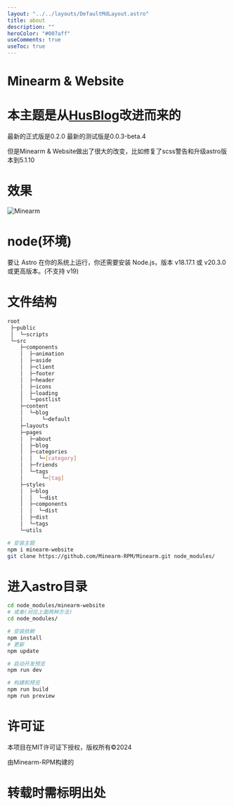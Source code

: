 ```yaml
---
layout: "../../layouts/DefaultMdLayout.astro"
title: about
description: ""
heroColor: "#007aff"
useComments: true
useToc: true
---
```

# Minearm & Website
# 本主题是从[HusBlog](https://github.com/KraHsu/HsuBlog.git)改进而来的
最新的正式版是0.2.0
最新的测试版是0.0.3-beta.4

但是Minearm & Website做出了很大的改变，比如修复了scss警告和升级astro版本到5.1.10

# 效果
![Minearm](https://portal.astro.build/_image?href=https%3A%2F%2Fstorage.googleapis.com%2Fdev-portal-bucket%2Fkotpt1ztaalrk5frua5pnwdvoh185ylgg0rio9.webp)

# node(环境)

要让 Astro 在你的系统上运行，你还需要安装 Node.js，版本 v18.17.1 或 v20.3.0 或更高版本。(不支持 v19)

# 文件结构

```bash
root
 ├─public
 │  └─scripts
 └─src
    ├─components
    │  ├─animation
    │  ├─aside
    │  ├─client
    │  ├─footer
    │  ├─header
    │  ├─icons
    │  ├─loading
    │  └─postlist
    ├─content
    │  └─blog
    │      └─default
    ├─layouts
    ├─pages
    │  ├─about
    │  ├─blog
    │  ├─categories
    │  │  └─[category]
    │  ├─friends
    │  └─tags
    │      └─[tag]
    ├─styles
    │  ├─blog
    │  │  └─dist
    │  ├─components
    │  │  └─dist
    │  ├─dist
    │  └─tags
    └─utils
```

~~~bash
# 安装主题
npm i minearm-website
git clone https://github.com/Minearm-RPM/Minearm.git node_modules/
~~~

# 进入astro目录
~~~bash
cd node_modules/minearm-website
# 或者(对应上面两种方法)
cd node_modules/
~~~

~~~bash
# 安装依赖
npm install
# 更新
npm update
~~~

~~~bash
# 启动开发预览
npm run dev
~~~

~~~bash
# 构建和预览
npm run build
npm run preview
~~~

# 许可证

本项目在MIT许可证下授权，版权所有©2024

由Minearm-RPM构建的

# 转载时需标明出处
